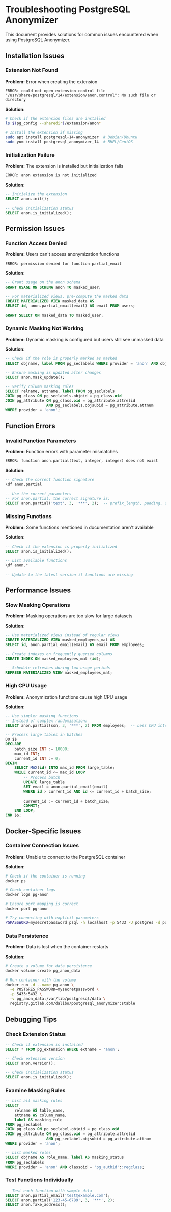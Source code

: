 # Troubleshooting PostgreSQL Anonymizer

This document provides solutions for common issues encountered when using PostgreSQL Anonymizer.

## Installation Issues

### Extension Not Found

**Problem:** Error when creating the extension
```
ERROR: could not open extension control file "/usr/share/postgresql/14/extension/anon.control": No such file or directory
```

**Solution:**
```bash
# Check if the extension files are installed
ls $(pg_config --sharedir)/extension/anon*

# Install the extension if missing
sudo apt install postgresql-14-anonymizer  # Debian/Ubuntu
sudo yum install postgresql_anonymizer_14  # RHEL/CentOS
```

### Initialization Failure

**Problem:** The extension is installed but initialization fails
```
ERROR: anon extension is not initialized
```

**Solution:**
```sql
-- Initialize the extension
SELECT anon.init();

-- Check initialization status
SELECT anon.is_initialized();
```

## Permission Issues

### Function Access Denied

**Problem:** Users can't access anonymization functions
```
ERROR: permission denied for function partial_email
```

**Solution:**
```sql
-- Grant usage on the anon schema
GRANT USAGE ON SCHEMA anon TO masked_user;

-- For materialized views, pre-compute the masked data
CREATE MATERIALIZED VIEW masked_data AS
SELECT id, anon.partial_email(email) AS email FROM users;

GRANT SELECT ON masked_data TO masked_user;
```

### Dynamic Masking Not Working

**Problem:** Dynamic masking is configured but users still see unmasked data

**Solution:**
```sql
-- Check if the role is properly marked as masked
SELECT objname, label FROM pg_seclabels WHERE provider = 'anon' AND objname = 'masked_user';

-- Ensure masking is updated after changes
SELECT anon.mask_update();

-- Verify column masking rules
SELECT relname, attname, label FROM pg_seclabels
JOIN pg_class ON pg_seclabels.objoid = pg_class.oid
JOIN pg_attribute ON pg_class.oid = pg_attribute.attrelid 
                  AND pg_seclabels.objsubid = pg_attribute.attnum
WHERE provider = 'anon';
```

## Function Errors

### Invalid Function Parameters

**Problem:** Function errors with parameter mismatches
```
ERROR: function anon.partial(text, integer, integer) does not exist
```

**Solution:**
```sql
-- Check the correct function signature
\df anon.partial

-- Use the correct parameters
-- For anon.partial, the correct signature is:
SELECT anon.partial('text', 3, '***', 2);  -- prefix_length, padding, suffix_length
```

### Missing Functions

**Problem:** Some functions mentioned in documentation aren't available

**Solution:**
```sql
-- Check if the extension is properly initialized
SELECT anon.is_initialized();

-- List available functions
\df anon.*

-- Update to the latest version if functions are missing
```

## Performance Issues

### Slow Masking Operations

**Problem:** Masking operations are too slow for large datasets

**Solution:**
```sql
-- Use materialized views instead of regular views
CREATE MATERIALIZED VIEW masked_employees_mat AS
SELECT id, anon.partial_email(email) AS email FROM employees;

-- Create indexes on frequently queried columns
CREATE INDEX ON masked_employees_mat (id);

-- Schedule refreshes during low-usage periods
REFRESH MATERIALIZED VIEW masked_employees_mat;
```

### High CPU Usage

**Problem:** Anonymization functions cause high CPU usage

**Solution:**
```sql
-- Use simpler masking functions
-- Instead of complex randomization:
SELECT anon.partial(ssn, 3, '***', 2) FROM employees;  -- Less CPU intensive

-- Process large tables in batches
DO $$
DECLARE
    batch_size INT := 10000;
    max_id INT;
    current_id INT := 0;
BEGIN
    SELECT MAX(id) INTO max_id FROM large_table;
    WHILE current_id <= max_id LOOP
        -- Process batch
        UPDATE large_table 
        SET email = anon.partial_email(email)
        WHERE id > current_id AND id <= current_id + batch_size;
        
        current_id := current_id + batch_size;
        COMMIT;
    END LOOP;
END $$;
```

## Docker-Specific Issues

### Container Connection Issues

**Problem:** Unable to connect to the PostgreSQL container

**Solution:**
```bash
# Check if the container is running
docker ps

# Check container logs
docker logs pg-anon

# Ensure port mapping is correct
docker port pg-anon

# Try connecting with explicit parameters
PGPASSWORD=mysecretpassword psql -h localhost -p 5433 -U postgres -d postgres
```

### Data Persistence

**Problem:** Data is lost when the container restarts

**Solution:**
```bash
# Create a volume for data persistence
docker volume create pg_anon_data

# Run container with the volume
docker run -d --name pg-anon \
  -e POSTGRES_PASSWORD=mysecretpassword \
  -p 5433:5432 \
  -v pg_anon_data:/var/lib/postgresql/data \
  registry.gitlab.com/dalibo/postgresql_anonymizer:stable
```

## Debugging Tips

### Check Extension Status

```sql
-- Check if extension is installed
SELECT * FROM pg_extension WHERE extname = 'anon';

-- Check extension version
SELECT anon.version();

-- Check initialization status
SELECT anon.is_initialized();
```

### Examine Masking Rules

```sql
-- List all masking rules
SELECT 
    relname AS table_name, 
    attname AS column_name, 
    label AS masking_rule
FROM pg_seclabel
JOIN pg_class ON pg_seclabel.objoid = pg_class.oid
JOIN pg_attribute ON pg_class.oid = pg_attribute.attrelid 
                  AND pg_seclabel.objsubid = pg_attribute.attnum
WHERE provider = 'anon';

-- List masked roles
SELECT objname AS role_name, label AS masking_status
FROM pg_seclabels
WHERE provider = 'anon' AND classoid = 'pg_authid'::regclass;
```

### Test Functions Individually

```sql
-- Test each function with sample data
SELECT anon.partial_email('test@example.com');
SELECT anon.partial('123-45-6789', 3, '***', 2);
SELECT anon.fake_address();
```
